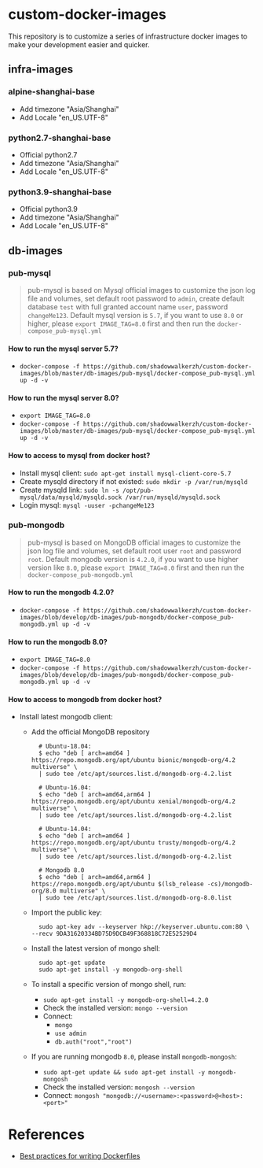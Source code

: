 # custom-docker-images
This repository is to customize a series of infrastructure docker images to make your development easier and quicker.

## infra-images
### alpine-shanghai-base
- Add timezone "Asia/Shanghai"
- Add Locale "en_US.UTF-8"


### python2.7-shanghai-base
- Official python2.7
- Add timezone "Asia/Shanghai"
- Add Locale "en_US.UTF-8"


### python3.9-shanghai-base
- Official python3.9
- Add timezone "Asia/Shanghai"
- Add Locale "en_US.UTF-8"


## db-images
### pub-mysql
> pub-mysql is based on Mysql official images to customize the json log file and volumes, set default root password to `admin`, create default database `test` with full granted account name `user`, password `changeMe123`. Default mysql version is `5.7`, if you want to use `8.0` or higher, please `export IMAGE_TAG=8.0` first and then run the `docker-compose_pub-mysql.yml`
#### How to run the mysql server 5.7?
-  `docker-compose -f https://github.com/shadowwalkerzh/custom-docker-images/blob/master/db-images/pub-mysql/docker-compose_pub-mysql.yml up -d -v`
#### How to run the mysql server 8.0?
-  `export IMAGE_TAG=8.0`
-  `docker-compose -f https://github.com/shadowwalkerzh/custom-docker-images/blob/master/db-images/pub-mysql/docker-compose_pub-mysql.yml up -d -v`

#### How to access to mysql from docker host?
- Install mysql client: `sudo apt-get install mysql-client-core-5.7`
- Create mysqld directory if not existed: `sudo mkdir -p /var/run/mysqld`
- Create mysqld link: `sudo ln -s /opt/pub-mysql/data/mysqld/mysqld.sock /var/run/mysqld/mysqld.sock`
- Login mysql: `mysql -uuser -pchangeMe123` 


### pub-mongodb
> pub-mysql is based on MongoDB official images to customize the json log file and volumes, set default root user `root` and password `root`. Default mongodb version is `4.2.0`, if you want to use higher version like `8.0`, please `export IMAGE_TAG=8.0` first and then run the `docker-compose_pub-mongodb.yml`
#### How to run the mongodb 4.2.0?
- `docker-compose -f https://github.com/shadowwalkerzh/custom-docker-images/blob/develop/db-images/pub-mongodb/docker-compose_pub-mongodb.yml up -d -v`
#### How to run the mongodb 8.0?
- `export IMAGE_TAG=8.0`
- `docker-compose -f https://github.com/shadowwalkerzh/custom-docker-images/blob/develop/db-images/pub-mongodb/docker-compose_pub-mongodb.yml up -d -v`

#### How to access to mongodb from docker host?
- Install latest mongodb client:
  - Add the official MongoDB repository
    ```
      # Ubuntu-18.04:
      $ echo "deb [ arch=amd64 ] https://repo.mongodb.org/apt/ubuntu bionic/mongodb-org/4.2 multiverse" \
      | sudo tee /etc/apt/sources.list.d/mongodb-org-4.2.list

      # Ubuntu-16.04:
      $ echo "deb [ arch=amd64,arm64 ] https://repo.mongodb.org/apt/ubuntu xenial/mongodb-org/4.2 multiverse" \
      | sudo tee /etc/apt/sources.list.d/mongodb-org-4.2.list

      # Ubuntu-14.04:
      $ echo "deb [ arch=amd64 ] https://repo.mongodb.org/apt/ubuntu trusty/mongodb-org/4.2 multiverse" \
      | sudo tee /etc/apt/sources.list.d/mongodb-org-4.2.list

      # Mongodb 8.0
      $ echo "deb [ arch=amd64,arm64 ] https://repo.mongodb.org/apt/ubuntu $(lsb_release -cs)/mongodb-org/8.0 multiverse" \
      | sudo tee /etc/apt/sources.list.d/mongodb-org-8.0.list
    ```
  - Import the public key:
    ```
      sudo apt-key adv --keyserver hkp://keyserver.ubuntu.com:80 \
    --recv 9DA31620334BD75D9DCB49F368818C72E52529D4
    ```
  - Install the latest version of mongo shell:
    ```
      sudo apt-get update
      sudo apt-get install -y mongodb-org-shell
    ```
    
  - To install a specific version of mongo shell, run:
    - ```sudo apt-get install -y mongodb-org-shell=4.2.0```
    - Check the installed version: `mongo --version`
    - Connect: 
        - `mongo`
        - `use admin`
        - `db.auth("root","root")`
  
  - If you are running mongodb `8.0`, please install `mongodb-mongosh`:
    - ```sudo apt-get update && sudo apt-get install -y mongodb-mongosh```
    - Check the installed version: `mongosh --version`
    - Connect: `mongosh "mongodb://<username>:<password>@<host>:<port>"`



# References
- [Best practices for writing Dockerfiles](https://docs.docker.com/develop/develop-images/dockerfile_best-practices)
